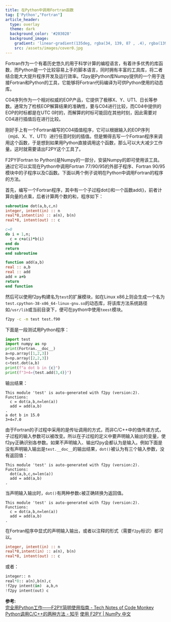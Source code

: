 ```yaml
---
title: 在Python中调用Fortran函数
tag: ['Python',"Fortran"]
article_header:
  type: overlay
  theme: dark
  background_color: '#203028'
  background_image:
    gradient: 'linear-gradient(135deg, rgba(34, 139, 87 , .4), rgba(139, 34, 139, .4))'
    src: /assets/images/cover0.jpg
---
```

Fortran作为一个有着历史悠久的用于科学计算的编程语言，有着许多优秀的库函数，而Python是一个比较容易上手的脚本语言，同时拥有丰富的工具库，将二者结合能大大提升程序开发及运行效率。f2py是Python库Numpy提供的一个用于连接Fortran和Python的工具，它能够将Fortran代码编译为可供Python使用的动态库。

<!---more-->
C04序列作为一个相对权威的EOP产品，它提供了极移X、Y、UT1、日长等参数。通常为了检核EOP解算结果的准确性，要与C04进行比较，而C04中提供的EOP的时标都是在UTC 0时的，而解算的时标可能回在其他时刻，因此需要对C04进行插值后在进行比较。

刚好手上有一个Fortran编写的C04插值程序，它可以根据输入的EOP序列（mjd、X、Y、UT1）进行任意时刻的插值。但是懒得去写一个Fortran程序来调用这个函数，于是想到如果用Python直接调用这个函数，那么可以大大减少工作量。这时就需要请出F2PY这个工具了。

F2PY(Fortran to Python)是Numpy的一部分，安装Numpy的即可使用该工具。通过它可以实现在Python中调用Fortran 77/90/95的外部子程序、Fortran 90/95模块中的子程序以及C函数。下面以两个例子说明在Python中调用Fortran的程序的方法。

首先，编写一个Fortran程序，其中有一个子过程dot()和一个函数add()，前者计算向量的点乘，后者计算两个数的和，程序如下：
```fortran
subroutine dot(a,b,c,n)
integer, intent(in) :: n
real*8,intent(in) :: a(n), b(n)
real*8, intent(out) :: c

c=0
do i = 1,n;
  c = c+a(i)*b(i)
end do
return
end subroutine

function add(a,b)
real :: a,b
real :: add
add = a+b
return
end function

```
然后可以使用f2py构建名为`test`的扩展模块，如在Linux x86上则会生成一个名为`test.cpython-38-x86_64-linux-gnu.so`的动态库，将该库方法系统路径如`/usr/lib`或当前目录下，便可在python中使用`teest`模块。
```bash
f2py -c -m test test.f90
```
下面是一段测试用Python程序：
```python
import test
import numpy as np
print(Fortran.__doc__)
a=np.array([1,2,3])
b=np.array([2,2,3])
c=test.dot(a,b)
print(f"a dot b in {c}")
print(f"3+4={test.add(3,4)}")
```
输出结果：
```
This module 'test' is auto-generated with f2py (version:2).
Functions:
  c = dot(a,b,n=len(a))
  add = add(a,b)
.
a dot b in 15.0
3+4=7.0
```
由于Fortran的子过程中采用的是传址调用的方式，而非C/C++中的值传递方式，子过程的输入参数可以被改变。所以在子过程的定义中要声明输入输出的变量，使f2py正确识别各参数。如果不声明输入、输出f2py会都认为是输入。例如下面是没有声明输入输出是`test.__doc__`的输出结果，`dot()`被认为有三个输入参数，没有返回值：
```
This module 'test' is auto-generated with f2py (version:2).
Functions:
  dot(a,b,c,n=len(a))
  add = add(a,b)
.
```
当声明输入输出时，`dot()`有两种参数`c`被正确转换为返回值。
```
This module 'test' is auto-generated with f2py (version:2).
Functions:
  c = dot(a,b,n=len(a))
  add = add(a,b)
.
```
在Fortran程序中显式的声明输入输出，或者以注释的形式（需要`f2py`标识）都可以。
```fortran
integer, intent(in) :: n
real*8,intent(in) :: a(n), b(n)
real*8, intent(out) :: c
```
或者：
```python
integer:: n
real*8:: a(n),b(n),c
!f2py intent(in)  a,b,n
!f2py intent(out) c
```

**参考:**  
[完全用Python工作——F2PY简明使用指南 - Tech Notes of Code Monkey](https://blog.finaltheory.me/research/Introduction-to-F2PY.html)
[Python调用C/C++的两种方法 - 知乎](https://zhuanlan.zhihu.com/p/39098612)
[使用 F2PY | NumPy 中文](https://www.numpy.org.cn/f2py/usage.html)
